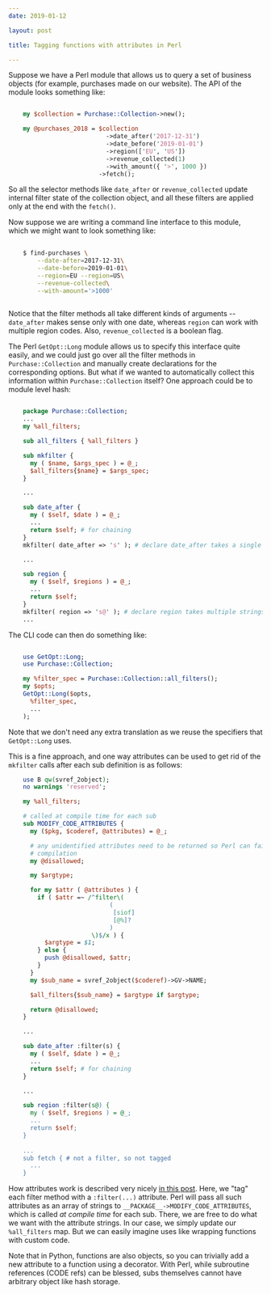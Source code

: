 ```yaml
---
date: 2019-01-12

layout: post

title: Tagging functions with attributes in Perl

---
```


Suppose we have a Perl module that allows us to query a set of business objects
(for example, purchases made on our website). The API of the module looks
something like:

```perl

    my $collection = Purchase::Collection->new();

    my @purchases_2018 = $collection
                           ->date_after('2017-12-31')
                           ->date_before('2019-01-01')
                           ->region(['EU', 'US'])
                           ->revenue_collected(1)
                           ->with_amount({ '>', 1000 })
                         ->fetch();
```

So all the selector methods like `date_after` or `revenue_collected` update
internal filter state of the collection object, and all these filters are
applied only at the end with the `fetch()`.

Now suppose we are writing a command line interface to this module, which we
might want to look something like:

```bash
    
    $ find-purchases \
        --date-after=2017-12-31\
        --date-before=2019-01-01\
        --region=EU --region=US\
        --revenue-collected\
        --with-amount='>1000'
    
```

Notice that the filter methods all take different kinds of arguments --
`date_after` makes sense only with one date, whereas `region` can work with
multiple region codes. Also, `revenue_collected` is a boolean flag.

The Perl `GetOpt::Long` module allows us to specify this interface quite easily,
and we could just go over all the filter methods in `Purchase::Collection` and
manually create declarations for the corresponding options. But what if we
wanted to automatically collect this information within `Purchase::Collection`
itself? One approach could be to module level hash:

```perl

    package Purchase::Collection;
    ...
    my %all_filters;

    sub all_filters { %all_filters }

    sub mkfilter {
      my ( $name, $args_spec ) = @_;
      $all_filters{$name} = $args_spec;
    }

    ...

    sub date_after {
      my ( $self, $date ) = @_;
      ...
      return $self; # for chaining
    }
    mkfilter( date_after => 's' ); # declare date_after takes a single string

    ...

    sub region {
      my ( $self, $regions ) = @_;
      ...
      return $self;
    }
    mkfilter( region => 's@' ); # declare region takes multiple strings
    ...

```

The CLI code can then do something like:

```perl

    use GetOpt::Long;
    use Purchase::Collection;

    my %filter_spec = Purchase::Collection::all_filters();
    my $opts;
    GetOpt::Long($opts,
      %filter_spec,
      ...
    );

```

Note that we don't need any extra translation as we reuse the specifiers that
`GetOpt::Long` uses.

This is a fine approach, and one way attributes can be used to get rid of the
`mkfilter` calls after each sub definition is as follows:

```perl
    use B qw(svref_2object);
    no warnings 'reserved';

    my %all_filters;

    # called at compile time for each sub
    sub MODIFY_CODE_ATTRIBUTES {
      my ($pkg, $coderef, @attributes) = @_;

      # any unidentified attributes need to be returned so Perl can fail
      # compilation
      my @disallowed;

      my $argtype;

      for my $attr ( @attributes ) {
        if ( $attr =~ /^filter\(
                            (
                             [siof]
                             [@%]?
                            )
                       \)$/x ) {
          $argtype = $1;
        } else {
          push @disallowed, $attr;
        }
      }
      my $sub_name = svref_2object($coderef)->GV->NAME;

      $all_filters{$sub_name} = $argtype if $argtype;

      return @disallowed;
    }

    ...

    sub date_after :filter(s) {
      my ( $self, $date ) = @_;
      ...
      return $self; # for chaining
    }

    ...

    sub region :filter(s@) {
      my ( $self, $regions ) = @_;
      ...
      return $self;
    }
    
    ...
    sub fetch { # not a filter, so not tagged
      ...
    }
```

How attributes work is described very nicely [in this
post](https://www.perl.com/article/untangling-subroutine-attributes/). Here, we
"tag" each filter method with a `:filter(...)` attribute. Perl will pass all
such attributes as an array of strings to `__PACKAGE__->MODIFY_CODE_ATTRIBUTES`,
which is called _at compile time_ for each sub. There, we are free to do what we
want with the attribute strings. In our case, we simply update our
`%all_filters` map. But we can easily imagine uses like wrapping functions with
custom code.

Note that in Python, functions are also objects, so you can trivially add a new
attribute to a function using a decorator. With Perl, while subroutine
references (CODE refs) can be blessed, subs themselves cannot have arbitrary
object like hash storage.

